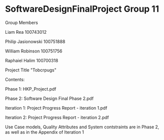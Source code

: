# SoftwareDesignFinalProject Group 11

Group Members

Liam Rea 100743012

Philip Jasionowski 100751888

William Robinson 100751756

Raphaiel Halim 100700318

Project Title "Tobcrpugs"

Contents:

Phase 1: HKP_Project.pdf

Phase 2: Software Design Final Phase 2.pdf

Iteration 1: Project Progress Report - iteration 1.pdf

Iteration 2: Project Progress Report - iteration 2.pdf

Use Case models, Quality Attributes and System contstraints are in Phase 2, as well as in the Appendix of Iteration 1
